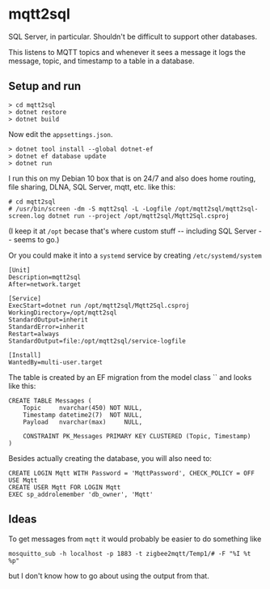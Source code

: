 # mqtt2sql

SQL Server, in particular. Shouldn't be difficult to support other databases.

This listens to MQTT topics and whenever it sees a message it logs the message, topic, and timestamp to a table in a database.

## Setup and run

```
> cd mqtt2sql
> dotnet restore
> dotnet build
```

Now edit the `appsettings.json`.

```
> dotnet tool install --global dotnet-ef
> dotnet ef database update
> dotnet run
```

I run this on my Debian 10 box that is on 24/7 and also does home routing, file sharing, DLNA, SQL Server, mqtt, etc. like this:
```
# cd mqtt2sql
# /usr/bin/screen -dm -S mqtt2sql -L -Logfile /opt/mqtt2sql/mqtt2sql-screen.log dotnet run --project /opt/mqtt2sql/Mqtt2Sql.csproj
```
(I keep it at `/opt` becase that's where custom stuff -- including SQL Server -- seems to go.)

Or you could make it into a `systemd` service by creating `/etc/systemd/system`
```
[Unit]
Description=mqtt2sql
After=network.target

[Service]
ExecStart=dotnet run /opt/mqtt2sql/Mqtt2Sql.csproj
WorkingDirectory=/opt/mqtt2sql
StandardOutput=inherit
StandardError=inherit
Restart=always
StandardOutput=file:/opt/mqtt2sql/service-logfile

[Install]
WantedBy=multi-user.target
```

The table is created by an EF migration from the model class `` and looks like this:
```
CREATE TABLE Messages (
	Topic     nvarchar(450) NOT NULL,
	Timestamp datetime2(7)  NOT NULL,
	Payload   nvarchar(max)     NULL,
	
	CONSTRAINT PK_Messages PRIMARY KEY CLUSTERED (Topic, Timestamp)
)
```

Besides actually creating the database, you will also need to:
```
CREATE LOGIN Mqtt WITH Password = 'MqttPassword', CHECK_POLICY = OFF
USE Mqtt
CREATE USER Mqtt FOR LOGIN Mqtt
EXEC sp_addrolemember 'db_owner', 'Mqtt'
```


## Ideas

To get messages from `mqtt` it would probably be easier to do something like 
```
mosquitto_sub -h localhost -p 1883 -t zigbee2mqtt/Temp1/# -F "%I %t %p"
```
but I don't know how to go about using the output from that.